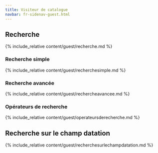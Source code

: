 ```yaml
---
title: Visiteur de catalogue
navbar: fr-sidenav-guest.html
---
```


<!-- ## Table des matières

- [Recherche](#recherche)
  - [Recherche simple](#recherche-simple)
  - [Recherche avancée](#recherche-avancée)
    - [Opérateurs de recherche](#opérateurs-de-recherche)
  - [Recherche sur le champ datation](#recherche-sur-le-champ-datation) -->

## Recherche

{% include_relative content/guest/recherche.md %}

<a id="recherchesimple"></a>

### Recherche simple

{% include_relative content/guest/recherchesimple.md %}

<a id="rechercheavancee"></a>

### Recherche avancée

{% include_relative content/guest/rechercheavancee.md %}

<a id="operateurs"></a>

### Opérateurs de recherche

{% include_relative content/guest/operateursderecherche.md %}

<a id="recherchedatation"></a>

## Recherche sur le champ datation

{% include_relative content/guest/recherchesurlechampdatation.md %}
